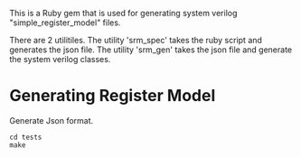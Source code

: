 This is a Ruby gem that is used for generating system verilog "simple_register_model" files.

There are 2 utilitiles. The utility 'srm_spec' takes the ruby script and generates the json file. The utility 'srm_gen' takes the json file and generate the system verilog classes.

Generating Register Model
=============================

Generate Json format.
```
cd tests
make
```
